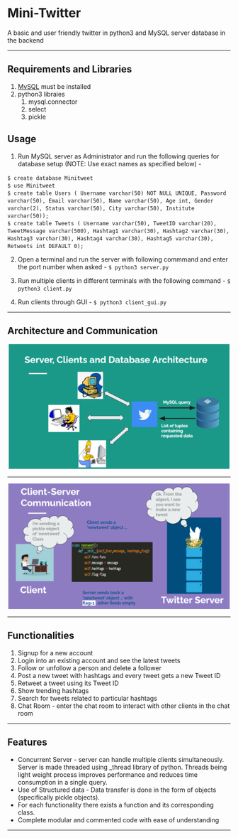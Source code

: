 # Mini-Twitter
A basic and user friendly twitter in python3 and MySQL server database in the backend

---

## Requirements and Libraries

1. [MySQL](https://dev.mysql.com/downloads/installer/) must be installed
2. python3 libraies
    1. mysql.connector
    2. select
    3. pickle

## Usage

1. Run MySQL server as Administrator and run the following queries for database setup (NOTE: Use exact names as specified below) -

`$ create database Minitweet`<br />
`$ use Minitweet`<br />
`$ create table Users ( Username varchar(50) NOT NULL UNIQUE, Password varchar(50), Email varchar(50), Name varchar(50), Age int, Gender varchar(2), Status varchar(50), City varchar(50), Institute varchar(50));`<br />
`$ create table Tweets ( Username varchar(50), TweetID varchar(20), TweetMessage varchar(500), Hashtag1 varchar(30), Hashtag2 varchar(30), Hashtag3 varchar(30), Hashtag4 varchar(30), Hashtag5 varchar(30), Retweets int DEFAULT 0);`<br />

2. Open a terminal and run the server with following commmand and enter the port number when asked - 
`$ python3 server.py`

3. Run multiple clients in different terminals with the following command - 
`$ python3 client.py`

4. Run clients through GUI -
`$ python3 client_gui.py`

---
## Architecture and Communication

<p align="center">
  <img width="500" src="images/architecture.png">
</p>

---

<p align="center">
  <img width="500" src="images/communication.png">
</p>

---

## Functionalities

1. Signup for a new account
2. Login into an existing account and see the latest tweets
3. Follow or unfollow a person and delete a follower
4. Post a new tweet with hashtags and every tweet gets a new Tweet ID
5. Retweet a tweet using its Tweet ID
6. Show trending hashtags
7. Search for tweets related to particular hashtags
8. Chat Room - enter the chat room to interact with other clients in the chat room

---

## Features

- Concurrent Server - server can handle multiple clients simultaneously. Server is made threaded using _thread library of python. Threads being light weight process improves performance and reduces time consumption in a single query.
- Use of Structured data - Data transfer is done in the form of objects (specifically pickle objects).
- For each functionality there exists a function and its corresponding class.
- Complete modular and commented code with ease of understanding

---